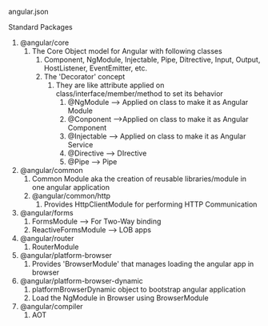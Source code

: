 angular.json

Standard Packages
1. @angular/core
   1. The Core Object model for Angular with following classes
      1. Component, NgModule, Injectable, Pipe, Ditrective, Input, Output, HostListener, EventEmitter, etc.
      2. The 'Decorator' concept
         1. They are like attribute applied on class/interface/member/method to set its behavior
            1. @NgModule --> Applied on class to make it as Angular Module
            2. @Conponent -->Applied on class to make it as Angular Component
            3. @Injectable --> Applied on class to make it as Angular Service
            4. @Directive --> DIrective
            5. @Pipe --> Pipe
2. @angular/common
   1. Common Module aka the creation of reusable libraries/module in one angular application
   2. @angular/common/http
      1. Provides HttpClientModule for performing HTTP Communication
3. @angular/forms
   1. FormsModule --> For Two-Way binding
   2. ReactiveFormsModule --> LOB apps
4. @angular/router
   1. RouterModule
5. @angular/platform-browser
   1. Provides 'BrowserModule' that manages loading the angular app in browser
6. @angular/platform-browser-dynamic
   1. platformBrowserDynamic object to bootstrap angular application
   2. Load the NgModule in Browser using BrowserModule
7. @angular/compiler
   1. AOT 
